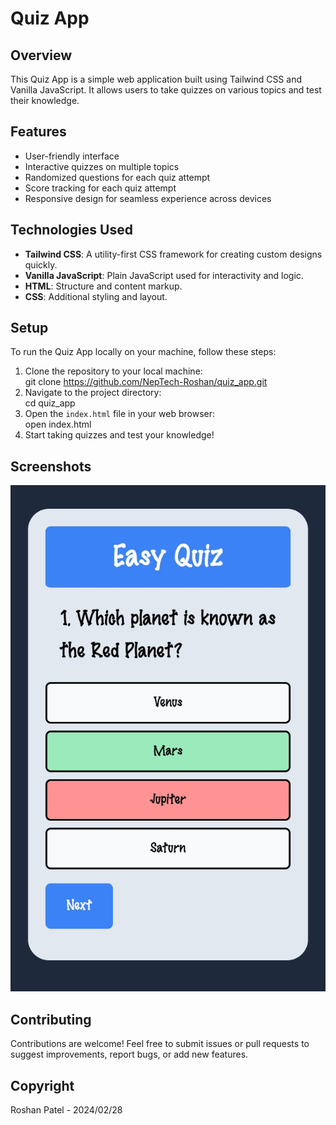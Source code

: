 # Quiz App

## Overview
This Quiz App is a simple web application built using Tailwind CSS and Vanilla JavaScript. It allows users to take quizzes on various topics and test their knowledge.

## Features
- User-friendly interface
- Interactive quizzes on multiple topics
- Randomized questions for each quiz attempt
- Score tracking for each quiz attempt
- Responsive design for seamless experience across devices

## Technologies Used
- **Tailwind CSS**: A utility-first CSS framework for creating custom designs quickly.
- **Vanilla JavaScript**: Plain JavaScript used for interactivity and logic.
- **HTML**: Structure and content markup.
- **CSS**: Additional styling and layout.

## Setup
To run the Quiz App locally on your machine, follow these steps:
1. Clone the repository to your local machine: <br>
  git clone https://github.com/NepTech-Roshan/quiz_app.git
2. Navigate to the project directory: <br>
  cd quiz_app <br>
3. Open the `index.html` file in your web browser: <br>
  open index.html <br>
4. Start taking quizzes and test your knowledge!

## Screenshots
![Quiz App Screenshot](assets/screenshots/screenshot.png)

## Contributing
Contributions are welcome! Feel free to submit issues or pull requests to suggest improvements, report bugs, or add new features.

## Copyright 
 Roshan Patel - 2024/02/28


